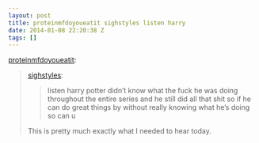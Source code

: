 ```yaml
---
layout: post
title: proteinmfdoyoueatit sighstyles listen harry
date: 2014-01-08 22:20:38 Z
tags: []
---
```

[proteinmfdoyoueatit](http://proteinmfdoyoueatit.tumblr.com/post/72379584356/sighstyles-listen-harry-potter-didnt-know-what):

> [sighstyles](http://sighstyles.tumblr.com/post/72228221735/listen-harry-potter-didnt-know-what-the-fuck-he):
> 
> > listen harry potter didn’t know what the fuck he was doing throughout the entire series and he still did all that shit so if he can do great things by without really knowing what he’s doing so can u
> 
> This is pretty much exactly what I needed to hear today.
